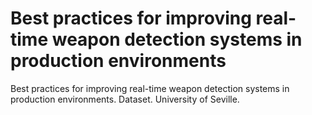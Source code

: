 # Best practices for improving real-time weapon detection systems in production environments
Best practices for improving real-time weapon detection systems in production environments. Dataset. University of Seville.

